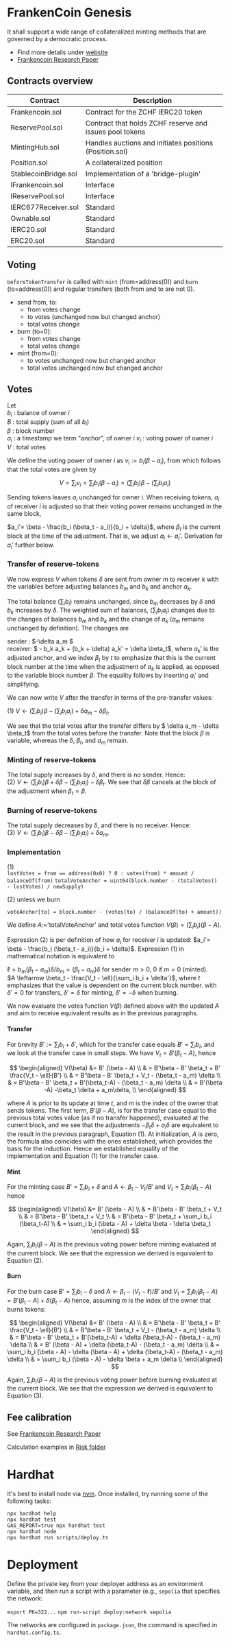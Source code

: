 # FrankenCoin Genesis

It shall support a wide range of collateralized minting methods that are governed by a democratic process.
* Find more details under [website](website/frontpage.md)
* [Frankencoin Research Paper](https://www.snb.ch/n/mmr/reference/sem_2022_06_03_maire/source/sem_2022_06_03_maire.n.pdf)
## Contracts overview

| Contract      | Description |
| ----------- | ----------- |
| Frankencoin.sol       | Contract for the ZCHF IERC20 token |
| ReservePool.sol       | Contract that holds ZCHF reserve and issues pool tokens |
| MintingHub.sol        | Handles auctions and initiates positions (Position.sol) |
| Position.sol          | A collateralized position |
| StablecoinBridge.sol  | Implementation of a 'bridge-plugin' |
| IFrankencoin.sol      | Interface |
| IReservePool.sol      | Interface |
| IERC677Receiver.sol   | Standard |
| Ownable.sol           | Standard |
| IERC20.sol            | Standard |
| ERC20.sol             | Standard |


## Voting

`beforeTokenTransfer` is called with `mint` (from=address(0)) and `burn` (to=address(0)) and regular transfers (both from and to are not 0).

* send from, to: 
    * from votes change
    * to votes (unchanged now but changed anchor)
    * total votes change
 * burn (to=0):
    * from votes change
    * total votes change
 * mint (from=0):
    * to votes unchanged now but changed anchor
    * total votes unchanged now but changed anchor

## Votes
Let  
$b_i$ : balance of owner $i$  
$B$ : total supply (sum of all $b_i$)  
$\beta$ : block number  
$a_i$ : a timestamp we term "anchor", of owner $i$
$v_i$ : voting power of owner $i$  
$V$ : total votes  

We define the voting power of owner $i$ as $v_i := b_i (\beta - a_i)$, from which follows that the total votes are given by

$$
V = \sum_i v_i = \sum_i b_i (\beta - a_i) = (\sum_i b_i) \beta - (\sum_i b_i a_i)
$$

Sending tokens leaves $a_i$ unchanged for owner $i$. When receiving tokens, $a_i$ of receiver $i$ is adjusted so
that their voting power remains unchanged in the same block,

$a_i'= \beta - \frac{b_i (\beta_t - a_i)}{b_i + \delta}$, where $\beta_t$ is the current block at the time
of the adjustment. That is, we adjust $a_i \leftarrow a_i'$. Derivation for $a_i'$ further below.

### Transfer of reserve-tokens
We now express $V$ when tokens $\delta$ are sent from owner $m$ to receiver $k$ with the variables
before adjusting balances $b_m$ and $b_k$ and anchor $a_k$.

The total balance $(\sum_i b_i)$ remains unchanged, since $b_m$ decreases by $\delta$ and $b_k$ increases by $\delta$.
The weighted sum of balances, $(\sum_i b_i a_i)$ changes due to the changes of balances $b_m$ and $b_k$ and
the change of $a_k$ ($a_m$ remains unchanged by definition). The changes are

sender : $-\delta a_m $  
receiver: $ - b_k a_k + (b_k + \delta) a_k' = \delta \beta_t$, where $a_k'$ is the adjusted anchor,
and we index $\beta_t$ by $t$ to emphasize that this is the current block number at the time
when the adjustment of $a_k$ is applied, as opposed to the variable block number $\beta$. The equality
follows by inserting $a_i'$ and simplifying. 

We can now write $V$ after the transfer in terms of the pre-transfer values:

 (1) $V \leftarrow  (\sum_i b_i) \beta - (\sum_i b_i a_i) + \delta a_m - \delta \beta_t$.

We see that the total votes after the transfer differs by $ \delta a_m - \delta \beta_t$ from the total
votes before the transfer. Note that the block $\beta$ is variable, whereas the $\delta$, $\beta_t$, 
and $a_m$ remain.

### Minting of reserve-tokens
The total supply increases by $\delta$, and there is no sender. Hence:  
(2) $V \leftarrow  (\sum_i b_i) \beta + \delta \beta - (\sum_i b_i a_i) - \delta \beta_t$.
We see that $\delta \beta$ cancels at the block of the adjustment when $\beta_t=\beta$.

### Burning of reserve-tokens
The total supply decreases by $\delta$, and there is no receiver. Hence:  
(3) $V \leftarrow  (\sum_i b_i) \beta - \delta \beta - (\sum_i b_i a_i) + \delta a_m$.


### Implementation

(1)  
``lostVotes = from == address(0x0) ? 0 : votes(from) * amount / balanceOf(from)``
``totalVoteAnchor = uint64(block.number - (totalVotes() - lostVotes) / newSupply)``

(2) unless we burn

``voteAnchor[to] = block.number - (votes(to) / (balanceOf(to) + amount))``

We define $A:=$'totalVoteAnchor' and total votes function $V(\beta) = (\sum_i b_i) (\beta - A)$.  

Expression (2) is per definition of how $a_i$ for receiver $i$ is updated: 
$a_i'= \beta - \frac{b_i (\beta_t - a_i)}{b_i + \delta}$.
Expression (1) in mathematical notation is equivalent to

$\ell = b_m (\beta_t - a_m) \delta / b_m=(\beta_t - a_m) \delta$ for sender $m>0$, $0$ if $m=0$ (minted).  
$A \leftarrow \beta_t - \frac{V_t - \ell}{\sum_i b_i + \delta'}$, where $t$ emphasizes that the value is dependent on the current block number.
with $\delta'=0$ for transfers, $\delta'=\delta$ for minting, $\delta'=-\delta$ when burning.  

We now evaluate the votes function $V(\beta)$ defined above with the updated $A$ and
aim to receive equivalent results as in the previous paragraphs.

#### Transfer
For brevity $B' := \sum_i b_i + \delta'$, which for the transfer case equals $B' = \sum_i b_i$, 
and we look at the transfer case in small steps. We have $V_t = B'(\beta_t-A)$, hence

$$
\begin{aligned}
  V(\beta) &= B' (\beta - A) \\
           & = B'\beta - B' \beta_t + B' \frac{V_t - \ell}{B'} \\
           & = B'\beta - B' \beta_t + V_t - (\beta_t - a_m) \delta \\
           & = B'\beta - B' \beta_t + B'(\beta_t-A) -  (\beta_t - a_m) \delta  \\
           & = B'(\beta -A) -\beta_t \delta + a_m\delta, \\
\end{aligned}
$$

where $A$ is prior to its update at time $t$, and $m$ is the index of the owner that sends tokens. 
The first term, $B'(\beta -A)$, is for the transfer case equal to
the previous total votes value (as if no transfer happened), evaluated at the current block, 
and we see that the adjustments $-\beta_t \delta + a_i\delta$
are equivalent to the result in the previous paragraph, Equation (1).
At initialization, $A$ is zero, the formula also coincides with the ones established, which provides the basis for the induction.
Hence we established equality of the implementation and Equation (1) for the transfer case.

#### Mint
For the minting case  $B' = \sum_i b_i + \delta$ and $A \leftarrow \beta_t - V_t/B'$
and $V_t =  \sum_i b_i (\beta_t-A)$ hence

$$
\begin{aligned}
  V(\beta) &= B' (\beta - A) \\
           & = B'\beta - B' \beta_t + V_t \\
           & = B'\beta - B' \beta_t + V_t \\
           & = B'\beta - B' \beta_t + \sum_i b_i (\beta_t-A) \\
           & = \sum_i b_i (\beta - A) + \delta \beta - \delta \beta_t
\end{aligned}
$$

Again, $\sum_i b_i (\beta - A)$ is the previous voting power before minting evaluated at the current block. We
see that the expression we derived is equivalent to Equation (2).

#### Burn
For the burn case  $B' = \sum_i b_i - \delta$ and $A \leftarrow \beta_t - (V_t-\ell)/B'$
and $V_t = \sum_i b_i (\beta_t-A) = B'(\beta_t-A) + \delta (\beta_t-A)$ hence,
assuming $m$ is the index of the owner that burns tokens:

$$
\begin{aligned}
  V(\beta) &= B' (\beta - A) \\
           & = B'\beta - B' \beta_t + B' \frac{V_t - \ell}{B'} \\
           & = B'\beta - B' \beta_t + V_t - (\beta_t - a_m) \delta \\
           & = B'\beta - B' \beta_t + B'(\beta_t-A) + \delta (\beta_t-A) - (\beta_t - a_m) \delta \\
           & = B' (\beta - A)  + \delta (\beta_t-A) - (\beta_t - a_m) \delta \\
           & = \sum_i b_i (\beta - A) - \delta (\beta - A) + \delta (\beta_t-A) - (\beta_t - a_m) \delta \\
           & = \sum_i b_i (\beta - A) - \delta \beta + a_m \delta \\
\end{aligned}
$$

Again, $\sum_i b_i (\beta - A)$ is the previous voting power before burning evaluated at the current block.
We see that the expression we derived is equivalent to Equation (3).


## Fee calibration 
See 
[Frankencoin Research Paper](https://www.snb.ch/n/mmr/reference/sem_2022_06_03_maire/source/sem_2022_06_03_maire.n.pdf)

Calculation examples in [Risk folder](Risk/parameters.py)

# Hardhat
It's best to install node via [nvm](https://heynode.com/tutorial/install-nodejs-locally-nvm/).
Once installed, try running some of the following tasks:

```shell
npx hardhat help
npx hardhat test
GAS_REPORT=true npx hardhat test
npx hardhat node
npx hardhat run scripts/deploy.ts
```
# Deployment
Define the private key from your deployer address as an environment variable, and then run a script with
a parameter (e.g., `sepolia` that specifies the network:

`export PK=322...` 
`npm run-script deploy:network sepolia`

The networks are configured in `package.json`, the command is specified in `hardhat.config.ts`.

